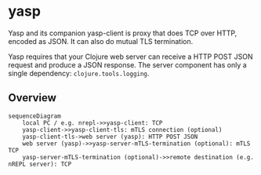 # yasp

Yasp and its companion yasp-client is proxy that does
TCP over HTTP, encoded as JSON.
It can also do mutual TLS termination.

Yasp requires that your Clojure web server can receive a HTTP POST JSON
request and produce a JSON response. 
The server component has only a single dependency: `clojure.tools.logging`.

## Overview

```mermaid
sequenceDiagram
    local PC / e.g. nrepl->>yasp-client: TCP
    yasp-client->>yasp-client-tls: mTLS connection (optional)
    yasp-client-tls->web server (yasp): HTTP POST JSON
    web server (yasp)->>yasp-server-mTLS-termination (optional): mTLS TCP
    yasp-server-mTLS-termination (optional)->>remote destination (e.g. nREPL server): TCP
```
